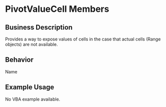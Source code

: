 # PivotValueCell Members

## Business Description
Provides a way to expose values of cells in the case that actual cells (Range objects) are not available.

## Behavior
Name

## Example Usage
No VBA example available.